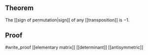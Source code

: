 ## Theorem
The [[sign of permutation|sign]] of any [[transposition]] is $-1$.
## Proof
#write_proof  [[elementary matrix]] [[determinant]] [[antisymmetric]]